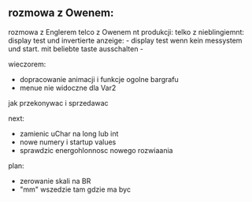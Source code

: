rozmowa z Owenem:
- 
rozmowa z Englerem
telco z Owenem nt produkcji:
telko z nieblingiemnt: display test und invertierte anzeige:
	- display test wenn kein messystem und start. mit beliebte taste ausschalten
	- 
	
wieczorem:
- dopracowanie animacji i funkcje ogolne bargrafu
- menue nie widoczne dla Var2


jak przekonywac i sprzedawac

next:
- zamienic uChar na long lub int
- nowe numery i startup values
- sprawdzic energohlonnosc nowego rozwiaania

plan:
- zerowanie skali na BR
- "mm" wszedzie tam gdzie ma byc
